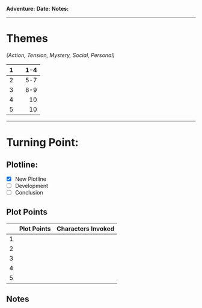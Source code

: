 **Adventure:**
**Date:**
**Notes:**

--- 
# Themes
*(Action, Tension, Mystery, Social, Personal)*

| 1   |     | 1-4 |
| --- | --- | --: |
| 2   |     | 5-7 |
| 3   |     | 8-9 |
| 4   |     |  10 |
| 5   |     |  10 |

---
# Turning Point:
## Plotline:
* [x] New Plotline
* [ ] Development
* [ ] Conclusion
## Plot Points

|     | Plot Points | Characters Invoked |
| --- | ----------- | ------------------ |
| 1   |             |                    |
| 2   |             |                    |
| 3   |             |                    |
| 4   |             |                    |
| 5   |             |                    |
## Notes

|     |
| --- |
